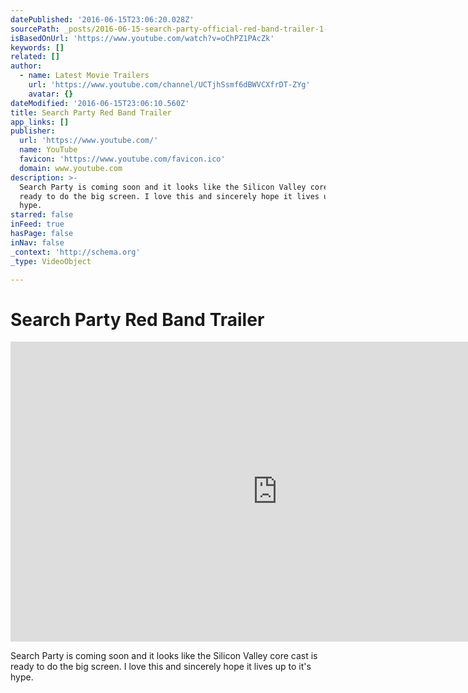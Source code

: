 ```yaml
---
datePublished: '2016-06-15T23:06:20.028Z'
sourcePath: _posts/2016-06-15-search-party-official-red-band-trailer-1-2016-alison-brie.md
isBasedOnUrl: 'https://www.youtube.com/watch?v=oChPZ1PAcZk'
keywords: []
related: []
author:
  - name: Latest Movie Trailers
    url: 'https://www.youtube.com/channel/UCTjhSsmf6dBWVCXfrDT-ZYg'
    avatar: {}
dateModified: '2016-06-15T23:06:10.560Z'
title: Search Party Red Band Trailer
app_links: []
publisher:
  url: 'https://www.youtube.com/'
  name: YouTube
  favicon: 'https://www.youtube.com/favicon.ico'
  domain: www.youtube.com
description: >-
  Search Party is coming soon and it looks like the Silicon Valley core cast is
  ready to do the big screen. I love this and sincerely hope it lives up to it’s
  hype. 
starred: false
inFeed: true
hasPage: false
inNav: false
_context: 'http://schema.org'
_type: VideoObject

---
```

# Search Party Red Band Trailer

<iframe src="https://cdn.embedly.com/widgets/media.html?src=https%3A%2F%2Fwww.youtube.com%2Fembed%2FoChPZ1PAcZk%3Ffeature%3Doembed&amp;url=http%3A%2F%2Fwww.youtube.com%2Fwatch%3Fv%3DoChPZ1PAcZk&amp;image=https%3A%2F%2Fi.ytimg.com%2Fvi%2FoChPZ1PAcZk%2Fhqdefault.jpg&amp;key=b7d04c9b404c499eba89ee7072e1c4f7&amp;type=text%2Fhtml&amp;schema=youtube" width="854" height="480" scrolling="no" frameborder="0" allowfullscreen="" style=""></iframe>

Search Party is coming soon and it looks like the Silicon Valley core cast is ready to do the big screen. I love this and sincerely hope it lives up to it's hype.